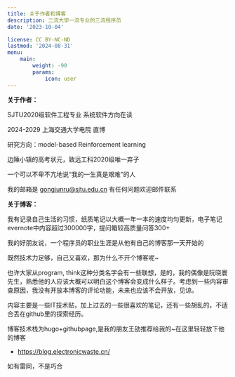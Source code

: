 ```yaml
---
title: 关于作者和博客
description: 二流大学一流专业的三流程序员
date: '2023-10-04'

license: CC BY-NC-ND
lastmod: '2024-08-31'
menu:
    main: 
        weight: -90
        params:
            icon: user
---
```

**关于作者：**

SJTU2020级软件工程专业 系统软件方向在读

2024-2029 上海交通大学电院 直博 

研究方向：model-based Reinforcement learning

边陲小镇的高考状元，致远工科2020级唯一弃子 

一个可以不卑不亢地说“我的一生真是艰难”的人

我的邮箱是 gongjunru@sjtu.edu.cn 有任何问题欢迎邮件联系

**关于博客：**

我有记录自己生活的习惯，纸质笔记以大概一年一本的速度均匀更新，电子笔记evernote中内容超过300000字，提问箱较高质量问答300+

我的好朋友说，一个程序员的职业生涯是从他有自己的博客那一天开始的 

既然技术力足够，自己又喜欢，那为什么不开个博客呢~

也许大家从program, think这种分类名字会有一些联想，是的，我的偶像是阮晓寰先生，熟悉他的人应该大概可以明白这个博客会变成什么样子。考虑到一些内容审查原因，我没有开放本博客的评论功能，未来也应该不会开放，见谅。

内容主要是一些IT技术贴，加上过去的一些很喜欢的笔记，还有一些胡乱的，不适合丢在github里的探索经历。

博客技术栈为hugo+githubpage,是我的朋友王劭推荐给我的~在这里轻轻放下他的博客
* https://blog.electronicwaste.cn/

如有雷同，不是巧合